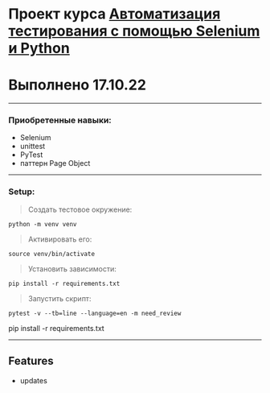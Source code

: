 # Проект курса [Автоматизация тестирования с помощью Selenium и Python](https://stepik.org/course/575/info) 
# Выполнено 17.10.22
***
### Приобретенные навыки:
* Selenium
* unittest
* PyTest
* паттерн Page Object

***
### Setup:

>Создать тестовое окружение:

    python -m venv venv
>Активировать его:

    source venv/bin/activate
>Установить зависимости:

    pip install -r requirements.txt
>Запустить скрипт:

    pytest -v --tb=line --language=en -m need_review
    
pip install -r requirements.txt

___
Features
-------------------------
* updates
